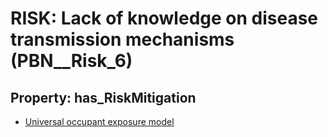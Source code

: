 # RISK: __Lack of knowledge on disease transmission mechanisms__ (PBN__Risk_6)

## Property: has_RiskMitigation

* [Universal occupant exposure model](PBN__RiskMitigation_9)

